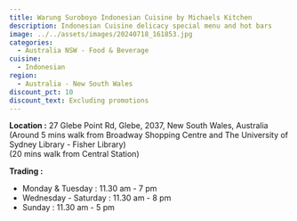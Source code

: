 ```yaml
---
title: Warung Suroboyo Indonesian Cuisine by Michaels Kitchen
description: Indonesian Cuisine delicacy special menu and hot bars
image: ../../assets/images/20240718_161853.jpg
categories:
  - Australia NSW - Food & Beverage
cuisine:
  - Indonesian
region:
  - Australia - New South Wales
discount_pct: 10
discount_text: Excluding promotions
---
```


**Location :** 27 Glebe Point Rd, Glebe, 2037, New South Wales, Australia\
(Around 5 mins walk from Broadway Shopping Centre and The University of Sydney Library - Fisher Library)\
(20 mins walk from Central Station)

**Trading :**

- Monday & Tuesday : 11.30 am - 7 pm
- Wednesday - Saturday : 11.30 am - 8 pm
- Sunday : 11.30 am - 5 pm
